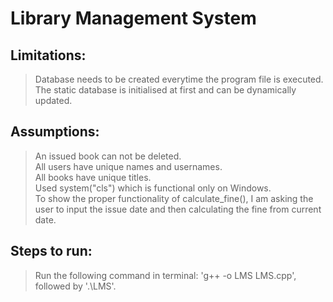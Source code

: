 # Library Management System 

## Limitations:
> Database needs to be created everytime the program file is executed. The static database is initialised at first and can be dynamically updated.<br>

## Assumptions:
> An issued book can not be deleted.<br>
> All users have unique names and usernames.<br>
> All books have unique titles.<br>
> Used system("cls") which is functional only on Windows.<br>
> To show the proper functionality of calculate_fine(), I am asking the user to input the issue date and then calculating the fine from current date.<br>

## Steps to run:
> Run the following command in terminal: 'g++ -o LMS LMS.cpp', followed by '.\LMS'.<br>